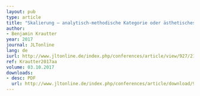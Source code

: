 ```yaml
---
layout: pub
type: article
title: "Skalierung – analytisch-methodische Kategorie oder ästhetisches Objekt? (Symposium: »Ästhetik der Skalierung«. Essen, 08.–09.06.2017)"
author:
- Benjamin Krautter
year: 2017
journal: JLTonline
lang: de
iurl: http://www.jltonline.de/index.php/conferences/article/view/927/2131
ref: Krautter2017aa
volume: 03.10.2017
downloads:
- desc: PDF
  url: http://www.jltonline.de/index.php/conferences/article/download/927/2130
---
```

